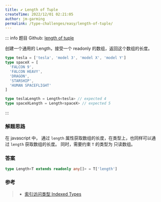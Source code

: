 ```yaml
---
title: ✔️ Length of Tuple
createTime: 2022/12/01 02:21:05
author: jm-garming
permalink: /type-challenges/easy/length-of-tuple/
---
```


::: info 题目
Github: [length of tuple](https://github.com/type-challenges/type-challenges/blob/main/questions/00018-easy-tuple-length/)

创建一个通用的 Length，接受一个 readonly 的数组，返回这个数组的长度。

```ts
type tesla = ['tesla', 'model 3', 'model X', 'model Y']
type spaceX = [
  'FALCON 9',
  'FALCON HEAVY',
  'DRAGON',
  'STARSHIP',
  'HUMAN SPACEFLIGHT'
]

type teslaLength = Length<tesla> // expected 4
type spaceXLength = Length<spaceX> // expected 5
```

:::

### 解题思路

在 javascript 中， 通过 `length` 属性获取数组的长度，在类型上，也同样可以通过 `length` 获取数组的长度。
同时，需要约束 `T` 的类型为 只读数组。

### 答案

```ts
type Length<T extends readonly any[]> = T['length']
```

### 参考

> - [索引访问类型 Indexed Types](https://www.typescriptlang.org/docs/handbook/2/indexed-access-types.html)
